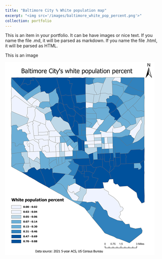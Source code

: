 ```yaml
---
title: "Baltimore City % White population map"
excerpt: "<img src='/images/baltimore_white_pop_percent.png'>"
collection: portfolio
---
```


This is an item in your portfolio. It can be have images or nice text. If you name the file .md, it will be parsed as markdown. If you name the file .html, it will be parsed as HTML. 

This is an image

![Baltimore City % White population map](/images/baltimore_white_pop_percent.png "Baltimore City percent White population map")
